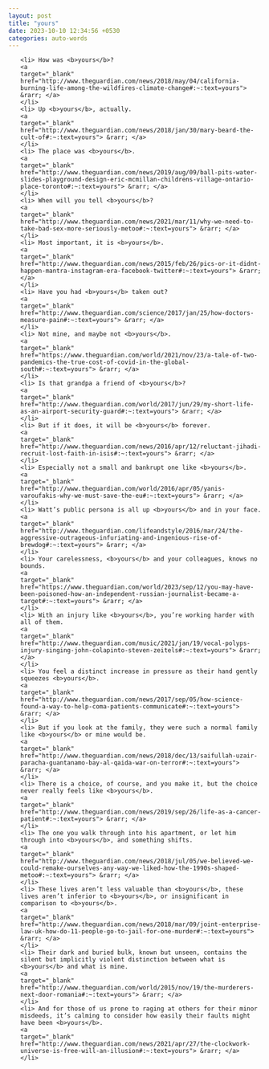 ```yaml
---
layout: post
title: "yours"
date: 2023-10-10 12:34:56 +0530
categories: auto-words
---
```

<ol>

    <li> How was <b>yours</b>?
    <a 
    target="_blank" 
    href="http://www.theguardian.com/news/2018/may/04/california-burning-life-among-the-wildfires-climate-change#:~:text=yours"> &rarr; </a>
    </li>
    <li> Up <b>yours</b>, actually.
    <a 
    target="_blank" 
    href="http://www.theguardian.com/news/2018/jan/30/mary-beard-the-cult-of#:~:text=yours"> &rarr; </a>
    </li>
    <li> The place was <b>yours</b>.
    <a 
    target="_blank" 
    href="http://www.theguardian.com/news/2019/aug/09/ball-pits-water-slides-playground-design-eric-mcmillan-childrens-village-ontario-place-toronto#:~:text=yours"> &rarr; </a>
    </li>
    <li> When will you tell <b>yours</b>?
    <a 
    target="_blank" 
    href="http://www.theguardian.com/news/2021/mar/11/why-we-need-to-take-bad-sex-more-seriously-metoo#:~:text=yours"> &rarr; </a>
    </li>
    <li> Most important, it is <b>yours</b>.
    <a 
    target="_blank" 
    href="http://www.theguardian.com/news/2015/feb/26/pics-or-it-didnt-happen-mantra-instagram-era-facebook-twitter#:~:text=yours"> &rarr; </a>
    </li>
    <li> Have you had <b>yours</b> taken out?
    <a 
    target="_blank" 
    href="http://www.theguardian.com/science/2017/jan/25/how-doctors-measure-pain#:~:text=yours"> &rarr; </a>
    </li>
    <li> Not mine, and maybe not <b>yours</b>.
    <a 
    target="_blank" 
    href="https://www.theguardian.com/world/2021/nov/23/a-tale-of-two-pandemics-the-true-cost-of-covid-in-the-global-south#:~:text=yours"> &rarr; </a>
    </li>
    <li> Is that grandpa a friend of <b>yours</b>?
    <a 
    target="_blank" 
    href="http://www.theguardian.com/world/2017/jun/29/my-short-life-as-an-airport-security-guard#:~:text=yours"> &rarr; </a>
    </li>
    <li> But if it does, it will be <b>yours</b> forever.
    <a 
    target="_blank" 
    href="http://www.theguardian.com/news/2016/apr/12/reluctant-jihadi-recruit-lost-faith-in-isis#:~:text=yours"> &rarr; </a>
    </li>
    <li> Especially not a small and bankrupt one like <b>yours</b>.
    <a 
    target="_blank" 
    href="http://www.theguardian.com/world/2016/apr/05/yanis-varoufakis-why-we-must-save-the-eu#:~:text=yours"> &rarr; </a>
    </li>
    <li> Watt’s public persona is all up <b>yours</b> and in your face.
    <a 
    target="_blank" 
    href="http://www.theguardian.com/lifeandstyle/2016/mar/24/the-aggressive-outrageous-infuriating-and-ingenious-rise-of-brewdog#:~:text=yours"> &rarr; </a>
    </li>
    <li> Your carelessness, <b>yours</b> and your colleagues, knows no bounds.
    <a 
    target="_blank" 
    href="https://www.theguardian.com/world/2023/sep/12/you-may-have-been-poisoned-how-an-independent-russian-journalist-became-a-target#:~:text=yours"> &rarr; </a>
    </li>
    <li> With an injury like <b>yours</b>, you’re working harder with all of them.
    <a 
    target="_blank" 
    href="http://www.theguardian.com/music/2021/jan/19/vocal-polyps-injury-singing-john-colapinto-steven-zeitels#:~:text=yours"> &rarr; </a>
    </li>
    <li> You feel a distinct increase in pressure as their hand gently squeezes <b>yours</b>.
    <a 
    target="_blank" 
    href="http://www.theguardian.com/news/2017/sep/05/how-science-found-a-way-to-help-coma-patients-communicate#:~:text=yours"> &rarr; </a>
    </li>
    <li> But if you look at the family, they were such a normal family like <b>yours</b> or mine would be.
    <a 
    target="_blank" 
    href="http://www.theguardian.com/news/2018/dec/13/saifullah-uzair-paracha-guantanamo-bay-al-qaida-war-on-terror#:~:text=yours"> &rarr; </a>
    </li>
    <li> There is a choice, of course, and you make it, but the choice never really feels like <b>yours</b>.
    <a 
    target="_blank" 
    href="http://www.theguardian.com/news/2019/sep/26/life-as-a-cancer-patient#:~:text=yours"> &rarr; </a>
    </li>
    <li> The one you walk through into his apartment, or let him through into <b>yours</b>, and something shifts.
    <a 
    target="_blank" 
    href="http://www.theguardian.com/news/2018/jul/05/we-believed-we-could-remake-ourselves-any-way-we-liked-how-the-1990s-shaped-metoo#:~:text=yours"> &rarr; </a>
    </li>
    <li> These lives aren’t less valuable than <b>yours</b>, these lives aren’t inferior to <b>yours</b>, or insignificant in comparison to <b>yours</b>.
    <a 
    target="_blank" 
    href="http://www.theguardian.com/news/2018/mar/09/joint-enterprise-law-uk-how-do-11-people-go-to-jail-for-one-murder#:~:text=yours"> &rarr; </a>
    </li>
    <li> Their dark and buried bulk, known but unseen, contains the silent but implicitly violent distinction between what is <b>yours</b> and what is mine.
    <a 
    target="_blank" 
    href="http://www.theguardian.com/world/2015/nov/19/the-murderers-next-door-romania#:~:text=yours"> &rarr; </a>
    </li>
    <li> And for those of us prone to raging at others for their minor misdeeds, it’s calming to consider how easily their faults might have been <b>yours</b>.
    <a 
    target="_blank" 
    href="http://www.theguardian.com/news/2021/apr/27/the-clockwork-universe-is-free-will-an-illusion#:~:text=yours"> &rarr; </a>
    </li>